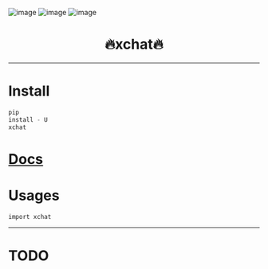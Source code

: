 ![image](https://img.shields.io/pypi/v/xchat.svg) ![image](https://img.shields.io/travis/yuanjie-ai/xchat.svg) ![image](https://readthedocs.org/projects/xchat/badge/?version=latest)



<h1 align = "center">🔥xchat🔥</h1>

---

# Install

```python
pip
install - U
xchat
```

# [Docs](https://jie-yuan.github.io/xchat/)

# Usages

```
import xchat
```

---

# TODO
